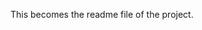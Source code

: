 This becomes the readme file of the project.

<!-- Credit: https://www.html5pattern.com/Passwords -->